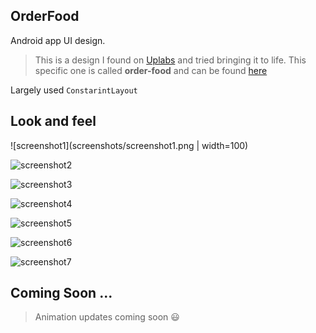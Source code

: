 ## OrderFood
Android app UI design.

> This is a design I found on [Uplabs](https://uplabs.com) and tried bringing it to life. This specific one is called **order-food** and can be found [here](https://www.uplabs.com/posts/order-food)

Largely used `ConstarintLayout`

## Look and feel
![screenshot1](screenshots/screenshot1.png | width=100)

![screenshot2](screenshots/screenshot2.png)

![screenshot3](screenshots/screenshot3.png)

![screenshot4](screenshots/screenshot4.png)

![screenshot5](screenshots/screenshot5.png)

![screenshot6](screenshots/screenshot6.png)

![screenshot7](screenshots/screenshot7.png)

## Coming Soon ...
>Animation updates coming soon :smiley:
